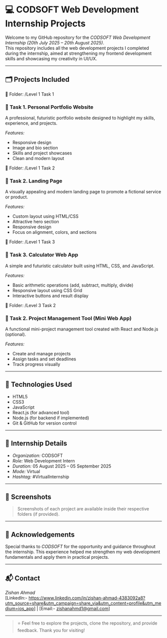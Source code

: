 # 💻 CODSOFT Web Development Internship Projects

Welcome to my GitHub repository for the *CODSOFT Web Development Internship (20th July 2025 – 20th August 2025)*.  
This repository includes all the web development projects I completed during the internship, aimed at strengthening my frontend development skills and showcasing my creativity in UI/UX.

---

## 🗂 Projects Included

📁 Folder: /Level 1 Task 1
### 🔹 Task 1. Personal Portfolio Website
A professional, futuristic portfolio website designed to highlight my skills, experience, and projects.

*Features:*
- Responsive design
- Image and bio section
- Skills and project showcases
- Clean and modern layout

📁 Folder: /Level 1 Task 2
### 🔹 Task 2. Landing Page
A visually appealing and modern landing page to promote a fictional service or product.

*Features:*
- Custom layout using HTML/CSS
- Attractive hero section
- Responsive design
- Focus on alignment, colors, and sections

📁 Folder: /Level 1 Task 3
### 🔹 Task 3. Calculator Web App
A simple and futuristic calculator built using HTML, CSS, and JavaScript.

*Features:*
- Basic arithmetic operations (add, subtract, multiply, divide)
- Responsive layout using CSS Grid
- Interactive buttons and result display

📁 Folder: /Level 3 Task 2
### 🔹 Task 2. Project Management Tool (Mini Web App)
A functional mini-project management tool created with React and Node.js (optional).

*Features:*
- Create and manage projects
- Assign tasks and set deadlines
- Track progress visually

---

## 🚀 Technologies Used

- HTML5
- CSS3
- JavaScript
- React.js (for advanced tool)
- Node.js (for backend if implemented)
- Git & GitHub for version control

---

## 📌 Internship Details

- *Organization:* CODSOFT  
- *Role:* Web Development Intern  
- *Duration:* 05 August 2025 – 05 September 2025  
- *Mode:* Virtual  
- *Hashtag:* #VirtualInternship

---

## 📸 Screenshots

> Screenshots of each project are available inside their respective folders (if provided).

---

## 🙌 Acknowledgements

Special thanks to *CODSOFT* for the opportunity and guidance throughout the internship. This experience helped me strengthen my web development fundamentals and apply them in practical projects.

---

## 📬 Contact

*Zishan Ahmad*  
[LinkedIn:- https://www.linkedin.com/in/zishan-ahmad-4383092a8?utm_source=share&utm_campaign=share_via&utm_content=profile&utm_medium=ios_app] | [Email:- zishanahmd1@gmail.com]

---

> ⭐ Feel free to explore the projects, clone the repository, and provide feedback. Thank you for visiting!